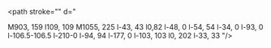 <!-- S75 -->
<path stroke="" d="

M903, 159
l109, 109
M1055, 225
l-43, 43
l0,82
l-48, 0
l-54, 54
l-34, 0
l-93, 0
l-106.5-106.5
l-210-0
l-94, 94
l-177, 0
l-103, 103
l0, 202
l-33, 33
"/>




<!-- s75 -->
<path class ="wartenberg-hohenschonhausen" stroke="#a11ad0" d="
M903, 159
l24, 24
"/>
<path class ="hohenschonhausen-wartenberg" stroke="#a11ad0" d="
M927, 183
l-24, -24
"/>
 <path class ="hohenschonhausen-gehrenseestr" stroke="#a11ad0" d="
M927, 183
l27.5, 27.5
"/>
<path class ="gehrenseestr-hohenschonhausen" stroke="#a11ad0" d="
M954.5, 210.5
l-27.5, -27.5
"/>

<path class ="gehrenseestr-springpfuhl" stroke="#a11ad0" d="
M954.5, 210.5
l57.5, 57.5
l0, 23
"/>
<path class ="springpfuhl-gehrenseestr" stroke="#a11ad0" d="
M1012, 291
l0, -23
l-57.5, -57.5
"/>

<!-- S7 -->
<path class ="marzahn-poelchaustr" stroke="#a11ad0" d="
M1049, 231
l-25.5, 25.5
"/>
<path class ="poelchaustr-marzahn" stroke="#a11ad0" d="
M1023.5, 256.5
l25.5, -25.5
"/>
<path class ="poelchaustr-springpfhuhl" stroke="#a11ad0" d="
M1023.5, 256.5
l-11.5, 11.5
l0, 23
"/>


<!-- back to s75 -->

<path class ="springpfuhl-friedrichsfelde_ost" stroke="#a11ad0" d="
M1012, 291
l0, 59
l-31, 0
"/>
<path class ="friedrichsfelde_ost-springpfuhl" stroke="#a11ad0" d="
M981, 350
l31, 0
l0, -59
"/>
<path class ="friedrichsfelde_ost-lichtenberg" stroke="#a11ad0" d="
M981, 350
l-17, 0
l-22, 22
"/>
<path class ="lichtenberg-friedrichsfelde_ost" stroke="#a11ad0" d="
M942, 372
l22, -22
l17, 0
"/>
<path class ="lichtenberg-noldnerplatz" stroke="#a11ad0" d="
M942, 372
l-24.5, 24.5
"/>
<path class ="noldnerplatz-lichtenberg" stroke="#a11ad0" d="
M917.5, 396.5
l24.5, -24.5
"/>
<path class ="noldnerplatz-ostkreuz" stroke="#a11ad0" d="
M917.5, 396.5
l-7.5, 7.5
l-34, 0
"/>
<path class ="ostkreuz-noldnerplatz" stroke="#a11ad0" d="
M876, 404
l34, 0
l7.5, -7.5
"/>
<path class ="ostkreuz-warschauer" stroke="#a11ad0" d="
M876, 404
l-93, 0
l-6.5, -6.5
"/>
<path class ="warschauer-ostkreuz" stroke="#a11ad0" d="
M776.5, 397.5
l6.5, 6.5
l93, 0
"/>
<path class ="warschauer-ostbahnof" stroke="#a11ad0" d="
M776.5, 397.5
l-22.5, -22.5
"/>
<path class ="ostbahnof-warschauer" stroke="#a11ad0" d="
M754, 375
l22.5, 22.5
"/>
<path class ="ostbahnof-jannowitzbrucke" stroke="#a11ad0" d="
M754, 375
l-21.5, -21.5
"/>
<path class ="jannowitzbrucke-ostbahnof" stroke="#a11ad0" d="
M732.5, 353.5
l21.5, 21.5
"/>
<path class ="jannowitzbrucke-alexanderplatz" stroke="#a11ad0" d="
M732.5, 353.5
l-37.5, -37.5
"/>
<path class ="alexanderplatz-jannowitzbrucke" stroke="#a11ad0" d="
M695, 316
l37.5, 37.5
"/>
<path class ="alexanderplatz-hackescher_markt" stroke="#a11ad0" d="
M695, 316
l-18.5, -18.5
l-47, 0
"/>
<path class ="hackescher_markt-alexanderplatz" stroke="#a11ad0" d="
M629.5, 297.5
l47, 0
l18.5, 18.5
"/>
<path class ="hackescher_markt-friedrichstr" stroke="#a11ad0" d="
M629.5, 297.5
l-50, 0
"/>
<path class ="friedrichstr-hackescher_markt" stroke="#a11ad0" d="
M579.5, 297.5
l50, 0
"/>
<path class ="friedrichstr-hauptbahnof" stroke="#a11ad0" d="
M579.5, 297.5
l-76, 0
"/>
<path class ="hauptbahnof-friedrichstr" stroke="#a11ad0" d="
M503.5, 297.5
l76, 0
"/>
<path class ="hauptbahnof-bellevue" stroke="#a11ad0" d="
M503.5, 297.5
l-37, 0
l-18, 18
"/>
<path class ="bellevue-hauptbahnof" stroke="#a11ad0" d="
M448.5, 315.5
l18, -18
l36, 0
"/>
<path class ="bellevue-tiergarten" stroke="#a11ad0" d="
M448.5, 315.5
l-40.5, 40.5
"/>
<path class ="tiergarten-bellevue" stroke="#a11ad0" d="
M408, 356
l40.5, -40.5
"/>
<path class ="tiergarten-zoologischer_garten" stroke="#a11ad0" d="
M408, 356
l-32, 32
"/>
<path class ="zoologischer_garten-tiergarten" stroke="#a11ad0" d="
M376, 388
l32, -32
"/>
<path class ="zoologischer_garten-savignyplatz" stroke="#a11ad0" d="
M376, 388
l-3.5, 3.5
l-36, 0
"/>
<path class ="savignyplatz-zoologischer_garten" stroke="#a11ad0" d="
M336.5, 391.5
l36, 0
l3.5, -3.5
"/>
<path class ="savignyplatz-charlottenburg" stroke="#a11ad0" d="
M336.5, 391.5
l-40.5, 0
"/>
<path class ="charlottenburg-savignyplatz" stroke="#a11ad0" d="
M296, 391.5
l40.5, 0
"/>
<path class ="charlottenburg-westkreuz" stroke="#a11ad0" d="
M296, 391.5
l-57.5, 0
"/>
<path class ="westkreuz-charlottenburg" stroke="#a11ad0" d="
M238.5, 391.5
l57.5, 0
"/>
<path class ="westkreuz-grunewald" stroke="#a11ad0" d="
M238.5, 391.5
l-43, 0
-63, 63
"/>
<path class ="grunewald-westkreuz" stroke="#a11ad0" d="
M132.5, 454.5
l63, -63
l43, 0
"/>
<path class ="grunewald-nikolassee" stroke="#a11ad0" d="
M132.5, 454.5
l-40, 40
l0, 202
l-13, 13
"/>
<path class ="nikolassee-grunewald" stroke="#a11ad0" d="
M79.5, 709.5
l13, -13
l0, -202
l40, -40
"/>
<path class ="nikolassee-wannsee" stroke="#a11ad0" d="
M79.5, 709.5
l-20, 20
"/>
<path class ="wannsee-nikolassee" stroke="#a11ad0" d="
M59.5, 729.5
l20, -20
"/>
